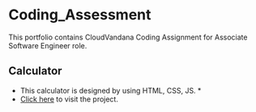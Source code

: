 # Coding_Assessment
This portfolio contains CloudVandana Coding Assignment for Associate Software Engineer role.

## Calculator
* This calculator is designed by using HTML, CSS, JS. *
* [Click here](https://adarshp733.github.io/Calculator/) to visit the project.
  
